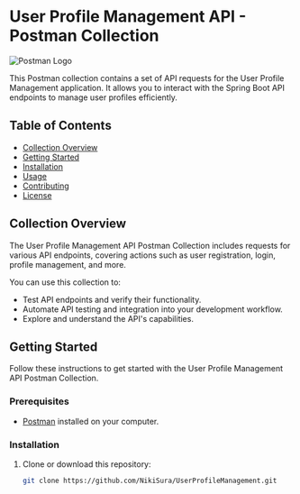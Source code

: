 # User Profile Management API - Postman Collection

![Postman Logo](./images/postman-logo.png)

This Postman collection contains a set of API requests for the User Profile Management application. It allows you to interact with the Spring Boot API endpoints to manage user profiles efficiently.

## Table of Contents

- [Collection Overview](#collection-overview)
- [Getting Started](#getting-started)
- [Installation](#installation)
- [Usage](#usage)
- [Contributing](#contributing)
- [License](#license)

## Collection Overview

The User Profile Management API Postman Collection includes requests for various API endpoints, covering actions such as user registration, login, profile management, and more.

You can use this collection to:

- Test API endpoints and verify their functionality.
- Automate API testing and integration into your development workflow.
- Explore and understand the API's capabilities.

## Getting Started

Follow these instructions to get started with the User Profile Management API Postman Collection.

### Prerequisites

- [Postman](https://www.postman.com/downloads/) installed on your computer.

### Installation

1. Clone or download this repository:

   ```bash
   git clone https://github.com/NikiSura/UserProfileManagement.git

